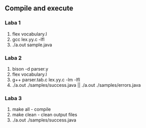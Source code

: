 ## Compile and execute

### Laba 1
1. flex vocabulary.l
2. gcc lex.yy.c -lfl
3. ./a.out sample.java

### Laba 2
1. bison -d parser.y
2. flex vocabulary.l
3. g++ parser.tab.c lex.yy.c -lm -lfl
4. ./a.out ./samples/success.java || ./a.out ./samples/errors.java

### Laba 3
1. make all - compile
2. make clean - clean output files
3. ./a.out ./samples/success.java